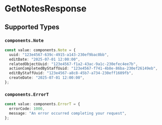 # GetNotesResponse


## Supported Types

### `components.Note`

```typescript
const value: components.Note = {
  uuid: "123e4567-639c-4915-a143-230ef9bac0bb",
  editDate: "2025-07-01 12:00:00",
  relatedObjectUuid: "123e4567-f1a2-43ac-9a1c-230efec4ee7b",
  actionCompletedByStaffUuid: "123e4567-f741-4b8e-86ba-230ef26149eb",
  editByStaffUuid: "123e4567-a8c8-45b7-a734-230eff1609fb",
  createDate: "2025-07-01 12:00:00",
};
```

### `components.ErrorT`

```typescript
const value: components.ErrorT = {
  errorCode: 1000,
  message: "An error occurred completing your request",
};
```

